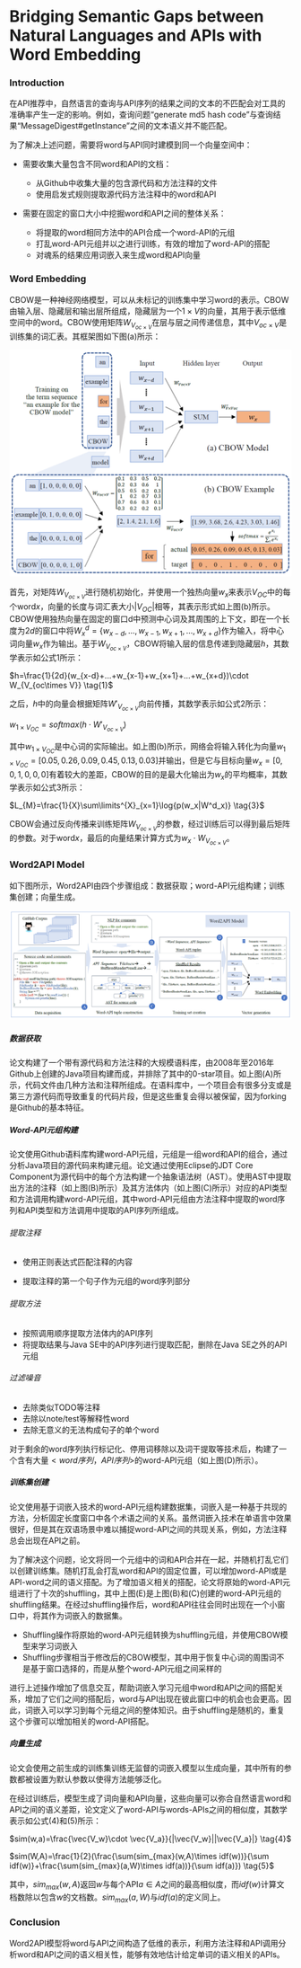# Bridging Semantic Gaps between Natural Languages and APIs with Word Embedding

### Introduction

在API推荐中，自然语言的查询与API序列的结果之间的文本的不匹配会对工具的准确率产生一定的影响。例如，查询问题“generate md5 hash code”与查询结果“MessageDigest#getInstance”之间的文本语义并不能匹配。

为了解决上述问题，需要将word与API同时建模到同一个向量空间中：

- 需要收集大量包含不同word和API的文档：
  - 从Github中收集大量的包含源代码和方法注释的文件
  - 使用启发式规则提取源代码方法注释中的word和API
- 需要在固定的窗口大小中挖掘word和API之间的整体关系：

  - 将提取的word相同方法中的API合成一个word-API的元组
  - 打乱word-API元组并以之进行训练，有效的增加了word-API的搭配
  - 对魂系的结果应用词嵌入来生成word和API向量

### Word Embedding

CBOW是一种神经网络模型，可以从未标记的训练集中学习word的表示。CBOW由输入层、隐藏层和输出层所组成，隐藏层为一个$1 \times V$的向量，其用于表示低维空间中的word。CBOW使用矩阵$W_{V_{oc\times V}}$在层与层之间传递信息，其中$V_{oc\times V}$是训练集的词汇表。其框架图如下图(a)所示：

![image-20210626175629133](https://raw.githubusercontent.com/Zjly/Image-hosting/master/202112301538984.png)

首先，对矩阵$W_{V_{oc\times V}}$进行随机初始化，并使用一个独热向量$w_x$来表示$V_{OC}$中的每个word$x$，向量的长度与词汇表大小$|V_{OC}|$相等，其表示形式如上图(b)所示。CBOW使用独热向量在固定的窗口d中预测中心词及其周围的上下文，即在一个长度为$2d$的窗口中将$W^d_x=\{w_{x-d},...,w_{x-1},w_{x+1},...,w_{x+d}\}$作为输入，将中心词向量$w_x$作为输出。基于$W_{V_{oc\times V}}$，CBOW将输入层的信息传递到隐藏层$h$，其数学表示如公式1所示：

$h=\frac{1}{2d}(w_{x-d}+...+w_{x-1}+w_{x+1}+...+w_{x+d})\cdot W_{V_{oc\times V}} \tag{1}$

之后，$h$中的向量会根据矩阵$W'_{V_{oc\times V}}$向前传播，其数学表示如公式2所示：

$w_{1\times V_{OC}}=softmax(h \cdot W'_{V_{oc\times V}}) \tag{2}$

其中$w_{1\times V_{OC}}$是中心词的实际输出。如上图(b)所示，网络会将输入转化为向量$w_{1\times V_{OC}}=[0.05,0.26,0.09,0.45,0.13,0.03]$并输出，但是它与目标向量$w_x=[0,0,1,0,0,0]$有着较大的差距，CBOW的目的是最大化输出为$w_x$的平均概率，其数学表示如公式3所示：

$L_{M}=\frac{1}{X}\sum\limits^{X}_{x=1}\log{p(w_x|W^d_x)} \tag{3}$

CBOW会通过反向传播来训练矩阵$W_{V_{oc\times V}}$的参数，经过训练后可以得到最后矩阵的参数。对于word$x$，最后的向量结果计算方式为$w_x \cdot W_{V_{oc\times V}}$。

### Word2API Model

如下图所示，Word2API由四个步骤组成：数据获取；word-API元组构建；训练集创建；向量生成。

![image-20210628133841572](https://raw.githubusercontent.com/Zjly/Image-hosting/master/202112301538595.png)

##### 数据获取

论文构建了一个带有源代码和方法注释的大规模语料库，由2008年至2016年Github上创建的Java项目构建而成，并排除了其中的0-star项目。如上图(A)所示，代码文件由几种方法和注释所组成。在语料库中，一个项目会有很多分支或是第三方源代码而导致重复的代码片段，但是这些重复会得以被保留，因为forking是Github的基本特征。

##### Word-API元组构建

论文使用Github语料库构建word-API元组，元组是一组word和API的组合，通过分析Java项目的源代码来构建元组。论文通过使用Eclipse的JDT Core Component为源代码中的每个方法构建一个抽象语法树（AST）。使用AST中提取出方法的注释（如上图(B)所示）及其方法体内（如上图(C)所示）对应的API类型和方法调用构建word-API元组，其中word-API元组由方法注释中提取的word序列和API类型和方法调用中提取的API序列所组成。

###### 提取注释

- 使用正则表达式匹配注释的内容

- 提取注释的第一个句子作为元组的word序列部分

###### 提取方法

- 按照调用顺序提取方法体内的API序列
- 将提取结果与Java SE中的API序列进行提取匹配，删除在Java SE之外的API元组

###### 过滤噪音

- 去除类似TODO等注释
- 去除以note/test等解释性word
- 去除无意义的无法构成句子的单个word

对于剩余的word序列执行标记化、停用词移除以及词干提取等技术后，构建了一个含有大量$<word序列，API序列>$的word-API元组（如上图(D)所示）。

##### 训练集创建

论文使用基于词嵌入技术的word-API元组构建数据集，词嵌入是一种基于共现的方法，分析固定长度窗口中各个术语之间的关系。虽然词嵌入技术在单语言中效果很好，但是其在双语场景中难以捕捉word-API之间的共现关系，例如，方法注释总会出现在API之前。

为了解决这个问题，论文将同一个元组中的词和API合并在一起，并随机打乱它们以创建训练集。随机打乱会打乱word和API的固定位置，可以增加word-API或是API-word之间的语义搭配。为了增加语义相关的搭配，论文将原始的word-API元组进行了十次的shuffling，其中上图(E)是上图(B)和(C)创建的word-API元组的shuffling结果。在经过shuffling操作后，word和API往往会同时出现在一个小窗口中，将其作为词嵌入的数据集。

- Shuffling操作将原始的word-API元组转换为shuffling元组，并使用CBOW模型来学习词嵌入
- Shuffling步骤相当于修改后的CBOW模型，其中用于恢复中心词的周围词不是基于窗口选择的，而是从整个word-API元组之间采样的

进行上述操作增加了信息交互，帮助词嵌入学习元组中word和API之间的搭配关系，增加了它们之间的搭配后，word与API出现在彼此窗口中的机会也会更高。因此，词嵌入可以学习到每个元组之间的整体知识。由于shuffling是随机的，重复这个步骤可以增加相关的word-API搭配。

##### 向量生成

论文会使用之前生成的训练集训练无监督的词嵌入模型以生成向量，其中所有的参数都被设置为默认参数以使得方法能够泛化。

在经过训练后，模型生成了词向量和API向量，这些向量可以弥合自然语言word和API之间的语义差距，论文定义了word-API与words-APIs之间的相似度，其数学表示如公式(4)和(5)所示：

$sim(w,a)=\frac{\vec{V_w}\cdot \vec{V_a}}{|\vec{V_w}||\vec{V_a}|} \tag{4}$

$sim(W,A)=\frac{1}{2}(\frac{\sum(sim_{max}(w,A)\times idf(w))}{\sum idf(w)}+\frac{\sum(sim_{max}(a,W)\times idf(a))}{\sum idf(a)}) \tag{5}$

其中，$sim_{max}(w,A)$返回$w$与每个API$a \in A$之间的最高相似度，而$idf(w)$计算文档数除以包含$w$的文档数。$sim_{max}(a,W)$与$idf(a)$的定义同上。

### Conclusion

Word2API模型将word与API之间构造了低维的表示，利用方法注释和API调用分析word和API之间的语义相关性，能够有效地估计给定单词的语义相关的APIs。

